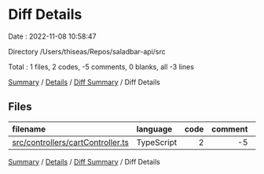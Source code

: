 # Diff Details

Date : 2022-11-08 10:58:47

Directory /Users/thiseas/Repos/saladbar-api/src

Total : 1 files,  2 codes, -5 comments, 0 blanks, all -3 lines

[Summary](results.md) / [Details](details.md) / [Diff Summary](diff.md) / Diff Details

## Files
| filename | language | code | comment | blank | total |
| :--- | :--- | ---: | ---: | ---: | ---: |
| [src/controllers/cartController.ts](/src/controllers/cartController.ts) | TypeScript | 2 | -5 | 0 | -3 |

[Summary](results.md) / [Details](details.md) / [Diff Summary](diff.md) / Diff Details